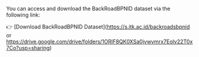 You can access and download the BackRoadBPNID dataset via the following link:

👉 [Download BackRoadBPNID Dataset](https://s.itk.ac.id/backroadsbpnid or https://drive.google.com/drive/folders/1ORlF8QK0XSa0jvwvmrx7Eolv22T0x7Co?usp=sharing)
